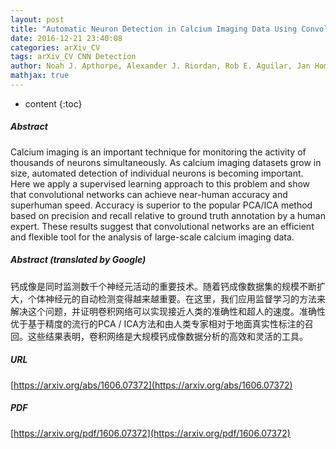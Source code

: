 ```yaml
---
layout: post
title: "Automatic Neuron Detection in Calcium Imaging Data Using Convolutional Networks"
date: 2016-12-21 23:40:08
categories: arXiv_CV
tags: arXiv_CV CNN Detection
author: Noah J. Apthorpe, Alexander J. Riordan, Rob E. Aguilar, Jan Homann, Yi Gu, David W. Tank, H. Sebastian Seung
mathjax: true
---
```


* content
{:toc}

##### Abstract
Calcium imaging is an important technique for monitoring the activity of thousands of neurons simultaneously. As calcium imaging datasets grow in size, automated detection of individual neurons is becoming important. Here we apply a supervised learning approach to this problem and show that convolutional networks can achieve near-human accuracy and superhuman speed. Accuracy is superior to the popular PCA/ICA method based on precision and recall relative to ground truth annotation by a human expert. These results suggest that convolutional networks are an efficient and flexible tool for the analysis of large-scale calcium imaging data.

##### Abstract (translated by Google)
钙成像是同时监测数千个神经元活动的重要技术。随着钙成像数据集的规模不断扩大，个体神经元的自动检测变得越来越重要。在这里，我们应用监督学习的方法来解决这个问题，并证明卷积网络可以实现接近人类的准确性和超人的速度。准确性优于基于精度的流行的PCA / ICA方法和由人类专家相对于地面真实性标注的召回。这些结果表明，卷积网络是大规模钙成像数据分析的高效和灵活的工具。

##### URL
[https://arxiv.org/abs/1606.07372](https://arxiv.org/abs/1606.07372)

##### PDF
[https://arxiv.org/pdf/1606.07372](https://arxiv.org/pdf/1606.07372)

